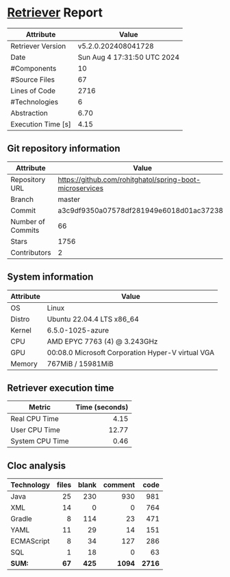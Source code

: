 # [Retriever](https://github.com/PalladioSimulator/Palladio-ReverseEngineering-Retriever) Report
| Attribute          | Value |
| ------------------ | ----- |
| Retriever Version  | v5.2.0.202408041728 |
| Date               | Sun Aug  4 17:31:50 UTC 2024 |
| #Components        | 10 |
| #Source Files      | 67 |
| Lines of Code      | 2716 |
| #Technologies      | 6 |
| Abstraction        | 6.70 |
| Execution Time [s] | 4.15 |

## Git repository information
|      Attribute    | Value |
| ----------------- | ----- |
| Repository URL    | https://github.com/rohitghatol/spring-boot-microservices |
| Branch            | master |
| Commit            | a3c9df9350a07578df281949e6018d01ac37238e |
| Number of Commits | 66 |
| Stars             | 1756 |
| Contributors      | 2 |


## System information
| Attribute | Value |
| --------- | ----- |
| OS | Linux  |
| Distro | Ubuntu 22.04.4 LTS x86_64  |
| Kernel | 6.5.0-1025-azure  |
| CPU | AMD EPYC 7763 (4) @ 3.243GHz  |
| GPU | 00:08.0 Microsoft Corporation Hyper-V virtual VGA  |
| Memory | 767MiB / 15981MiB  |

## Retriever execution time
| Metric | Time (seconds) |
| --- | ---: |
| Real CPU Time | 4.15 |
| User CPU Time | 12.77 |
| System CPU Time | 0.46 |
<!--
Explainations:
- __Real CPU Time__: actual time the command has run (can be less than total time spent in user and system mode for multi-threaded processes)
- __User CPU Time__: time the command has spent running in user mode
- __System CPU Time__: time the command has spent running in system or kernel mode
-->

## Cloc analysis

<!-- github.com/AlDanial/cloc v 1.90  T=0.26 s (354.8 files/s, 20223.6 lines/s) -->

|Technology|files|blank|comment|code|
|:-------|-------:|-------:|-------:|-------:|
|Java|25|230|930|981|
|XML|14|0|0|764|
|Gradle|8|114|23|471|
|YAML|11|29|14|151|
|ECMAScript|8|34|127|286|
|SQL|1|18|0|63|
|**SUM:**|**67**|**425**|**1094**|**2716**|
